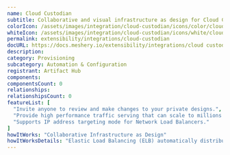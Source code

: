 ```yaml
---
name: Cloud Custodian
subtitle: Collaborative and visual infrastructure as design for Cloud Custodian
colorIcon: /assets/images/integration/cloud-custodian/icons/color/cloud-custodian-color.svg
whiteIcon: /assets/images/integration/cloud-custodian/icons/white/cloud-custodian-white.svg
permalink: extensibility/integrations/cloud-custodian
docURL: https://docs.meshery.io/extensibility/integrations/cloud custodian
description: 
category: Provisioning
subcategory: Automation & Configuration
registrant: Artifact Hub
components: 
componentsCount: 0
relationships: 
relationshipsCount: 0
featureList: [
  "Invite anyone to review and make changes to your private designs.",
  "Provide high performance traffic serving that can scale to millions of requests per second.",
  "Supports IP address targeting mode for Network Load Balancers."
]
howItWorks: "Collaborative Infrastructure as Design"
howItWorksDetails: "Elastic Load Balancing (ELB) automatically distributes incoming application traffic across multiple targets and virtual appliances in one or more Availability Zones (AZs)."
---
```

